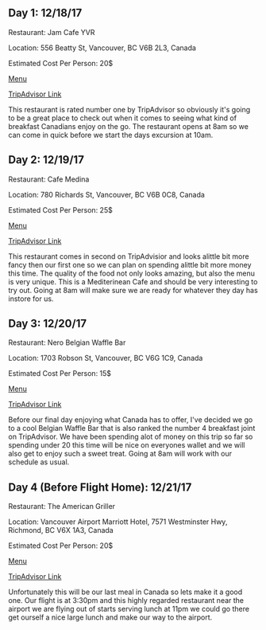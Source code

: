 <h2>Day 1: 12/18/17</h2>
<p>Restaurant: Jam Cafe YVR</p>
<p>Location: 556 Beatty St, Vancouver, BC V6B 2L3, Canada</p>
<p>Estimated Cost Per Person: 20$</p>
<p><a href="http://jamcafes.com/vancouver/menu/">Menu</a></p>
<p><a href="https://www.tripadvisor.com/Restaurant_Review-g154943-d10224421-Reviews-Jam_Cafe_YVR-Vancouver_British_Columbia.html">TripAdvisor Link</a></p>
<p>
This restaurant is rated number one by TripAdvisor so obviously it's going to be a great place to check out when it comes to seeing what kind of breakfast Canadians enjoy on the go. The restaurant opens at 8am so we can come in quick before we start the days excursion at 10am.
</p>


<h2>Day 2: 12/19/17</h2>
<p>Restaurant: Cafe Medina</p>
<p>Location: 780 Richards St, Vancouver, BC V6B 0C8, Canada</p>
<p>Estimated Cost Per Person: 25$</p>
<p><a href="http://www.medinacafe.com/">Menu</a></p>
<p><a href="https://www.tripadvisor.com/Restaurant_Review-g154943-d1159855-Reviews-Cafe_Medina-Vancouver_British_Columbia.html">TripAdvisor Link</a></p>
<p>
This restaurant comes in second on TripAdvisior and looks alittle bit more fancy then our first one so we can plan on spending alittle bit more money this time. The quality of the food not only looks amazing, but also the menu is very unique. This is a Mediterinean Cafe and should be very interesting to try out. Going at 8am will make sure we are ready for whatever they day has instore for us. 
</p>




<h2>Day 3: 12/20/17</h2>
<p>Restaurant: Nero Belgian Waffle Bar</p>
<p>Location: 1703 Robson St, Vancouver, BC V6G 1C9, Canada</p>
<p>Estimated Cost Per Person: 15$</p>
<p><a href="http://www.nerowafflebar.com/">Menu</a></p>
<p><a href="https://www.tripadvisor.com/Restaurant_Review-g154943-d3182463-Reviews-Nero_Belgian_Waffle_Bar-Vancouver_British_Columbia.html">TripAdvisor Link</a></p>
<p>
Before our final day enjoying what Canada has to offer, I've decided we go to a cool Belgian Waffle Bar that is also ranked the number 4 breakfast joint on TripAdvisor. We have been spending alot of money on this trip so far so spending under 20 this time will be nice on everyones wallet and we will also get to enjoy such a sweet treat. Going at 8am will work with our schedule as usual.
</p>





<h2>Day 4 (Before Flight Home): 12/21/17</h2>
<p>Restaurant: The American Griller</p>
<p>Location: Vancouver Airport Marriott Hotel, 7571 Westminster Hwy, Richmond, BC V6X 1A3, Canada</p>
<p>Estimated Cost Per Person: 20$</p>
<p><a href="http://american-grille.com/#menu">Menu</a></p>
<p><a href="https://www.tripadvisor.com/Restaurant_Review-g181716-d1370963-Reviews-The_American_Grille-Richmond_British_Columbia.html">TripAdvisor Link</a></p>
<p>
Unfortunately this will be our last meal in Canada so lets make it a good one. Our flight is at 3:30pm and this highly regarded restaurant near the airport we are flying out of starts serving lunch at 11pm we could go there get ourself a nice large lunch and make our way to the airport.</p>
</p>

